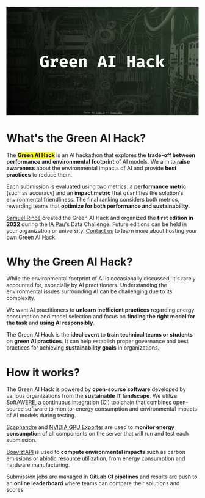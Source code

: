 ![hero](images/hero.png)

# What's the Green AI Hack?

The <mark>**Green AI Hack**</mark> is an AI hackathon that explores the **trade-off between performance and environmental footprint** of AI models. We aim to **raise awareness** about the environmental impacts of AI and provide **best practices** to reduce them.

Each submission is evaluated using two metrics: a **performance metric** (such as accuracy) and an **impact metric** that quantifies the solution's environmental friendliness. The final ranking considers both metrics, rewarding teams that **optimize for both performance and sustainability**.

[Samuel Rincé](https://samuelrince.com) created the Green AI Hack and organized the **first edition in 2022** during the [IA Pau](https://iapau.org/)'s Data Challenge. Future editions can be held in your organization or university. [Contact us](contact.md) to learn more about hosting your own Green AI Hack.

# Why the Green AI Hack?

While the environmental footprint of AI is occasionally discussed, it's rarely accounted for, especially by AI practitioners. Understanding the environmental issues surrounding AI can be challenging due to its complexity.

We want AI practitioners to **unlearn inefficient practices** regarding energy consumption and model selection and focus on **finding the right model for the task** and **using AI responsibly**.

The Green AI Hack is the **ideal event** to **train technical teams or students** on **green AI practices**. It can help establish proper governance and best practices for achieving **sustainability goals** in organizations.

# How it works?

The Green AI Hack is powered by **open-source software** developed by various organizations from the **sustainable IT landscape**. We utilize [SoftAWERE](https://gitlab.com/softawere-hackathon/softawere/), a continuous integration (CI) toolchain that combines open-source software to monitor energy consumption and environmental impacts of AI models during testing.

[Scaphandre](https://github.com/hubblo-org/scaphandre) and [NVIDIA GPU Exporter](https://github.com/utkuozdemir/nvidia_gpu_exporter) are used to **monitor energy consumption** of all components on the server that will run and test each submission.

[BoaviztAPI](https://github.com/Boavizta/boaviztapi) is used to **compute environmental impacts** such as carbon emissions or abiotic resource utilization, from energy consumption and hardware manufacturing.

Submission jobs are managed in **GitLab CI pipelines** and results are push to an **online leaderboard** where teams can compare their solutions and scores.

